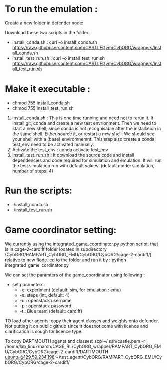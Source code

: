 # To run the emulation : 

Create a new folder in defender node: 

 Download these two scripts in the folder: 
  - install_conda.sh : curl -o install_conda.sh https://raw.githubusercontent.com/CASTLEGym/CybORG/wrappers/install_conda.sh
  - install_test_run.sh : curl -o install_test_run.sh https://raw.githubusercontent.com/CASTLEGym/CybORG/wrappers/install_test_run.sh
 

# Make it executable : 
 - chmod 755 install_conda.sh
 - chmod 755 install_test_run.sh
  
  
  
 1. install_conda.sh  : This is one time running and need not to rerun it. It install git, conda and create a new test envrionment.  Then we need to start a new shell, since conda is not recognisable after the installation in the same shell. Either source it, or restart a new shell. We should see your shell with a (base) enviromnemnt. This step also create a conda, test_env need to be activated manually.  
 2. Activate the test_env : conda activate test_env 
 3. install_test_run.sh :  It download the source code and install dependencies and code required for simulation and emulation. It will run the test simulation run with default values. (default mode: simulation, number of steps: 4) 
 

 
# Run the scripts: 
 - ./install_conda.sh
 - ./install_test_run.sh


 
# Game coordinator setting: 
We currently using the integrated_game_coordinator.py python script, that is in cage-2-cardiff folder located in subdirectory (CybORG/RAMPART_CybORG_EMU/CybORG/CybORG/cage-2-cardiff/) relative to new flode. cd to the folder and run it by : python integrated_game_cordinator.py 
 
 We can set the paramters of the game_coordinator using following :
 - set parameters:
   - -e: experiment (default: sim, for emulation : emu) 
   - -s: steps (int, default: 4)
   - -u : openstack username 
   - -p : openstack password
   - -t : Blue team   (default: cardiff)
 
 
 TO load other agents: copy their agent classes and weights onto defender. Not putting it on public github since it doesnot come with licence and clarification is sough for licence type. 
 
 To copy DARTMOUTH agents and classes: 
 scp ~/.ssh/castle.pem -r /home/lab_linux/harsh/CAGE_RL/CybORG_wrapper/RAMPART_CybORG_EMU/CybORG/CybORG/cage-2-cardiff/DARTMOUTH ubuntu@129.59.234.198:~/test_agent/CybORG/RAMPART_CybORG_EMU/CybORG/CybORG/cage-2-cardiff/